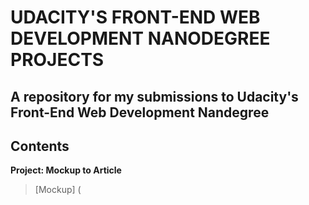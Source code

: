 # UDACITY'S FRONT-END WEB DEVELOPMENT NANODEGREE PROJECTS
A repository for my submissions to Udacity's Front-End Web Development Nandegree
---

## Contents

**Project: Mockup to Article**
> [Mockup] (
